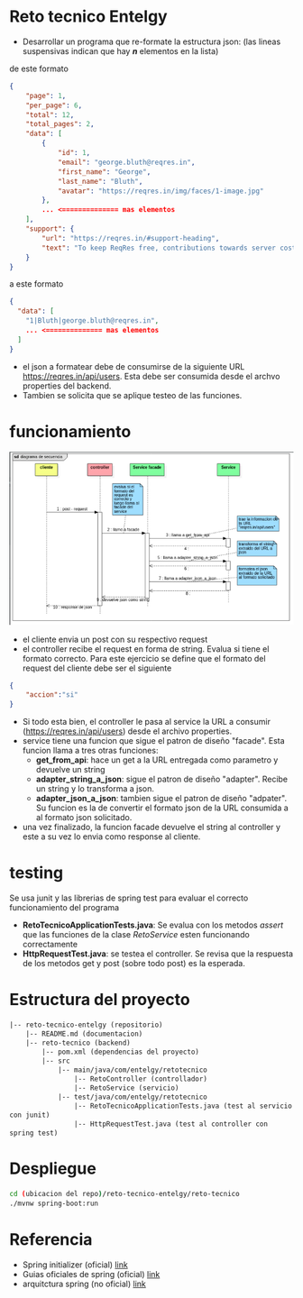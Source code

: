 # Reto tecnico Entelgy
- Desarrollar un programa que re-formate la estructura json: (las lineas suspensivas indican que hay ___n___ elementos en la lista)

de este formato 
```json
{
    "page": 1,
    "per_page": 6,
    "total": 12,
    "total_pages": 2,
    "data": [
        {
            "id": 1,
            "email": "george.bluth@reqres.in",
            "first_name": "George",
            "last_name": "Bluth",
            "avatar": "https://reqres.in/img/faces/1-image.jpg"
        },
        ... <============== mas elementos
    ],
    "support": {
        "url": "https://reqres.in/#support-heading",
        "text": "To keep ReqRes free, contributions towards server costs are appreciated!"
    }
}
```
a este formato
```json
{
  "data": [
    "1|Bluth|george.bluth@reqres.in",
    ... <============== mas elementos
  ]
}
```
- el json a formatear debe de consumirse de la siguiente URL https://reqres.in/api/users. Esta debe ser consumida desde el archvo properties del backend.
- Tambien se solicita que se aplique testeo de las funciones.
# funcionamiento
![](imagenes/secuencia2.png)
- el cliente envia un post con su respectivo request
- el controller recibe el request en forma de string. Evalua si tiene el formato correcto. Para este ejercicio se define que el formato del request del cliente debe ser el siguiente
```json
{
    "accion":"si"
}
```
- Si todo esta bien, el controller le pasa al service la URL a consumir (https://reqres.in/api/users) desde el archivo properties.
- service tiene una funcion que sigue el patron de diseño "facade". Esta funcion llama a tres otras funciones:
  - __get_from_api__: hace un get a la URL entregada como parametro y devuelve un string
  - __adapter_string_a_json__: sigue el patron de diseño "adapter". Recibe un string y lo transforma a json.
  - __adapter_json_a_json__: tambien sigue el patron de diseño "adpater". Su funcion es la de convertir el formato json de la URL consumida a al formato json solicitado.
- una vez finalizado, la funcion facade devuelve el string al controller y este a su vez lo envia como response al cliente.

# testing
Se usa junit y las librerias de spring test para evaluar el correcto funcionamiento del programa

- __RetoTecnicoApplicationTests.java__: Se evalua con los metodos _assert_ que las funciones de la clase _RetoService_ esten funcionando correctamente
- __HttpRequestTest.java__: se testea el controller. Se revisa que la respuesta de los metodos get y post (sobre todo post) es la esperada.
# Estructura del proyecto
```
|-- reto-tecnico-entelgy (repositorio)
    |-- README.md (documentacion)
    |-- reto-tecnico (backend)
        |-- pom.xml (dependencias del proyecto)
        |-- src
            |-- main/java/com/entelgy/retotecnico
                |-- RetoController (controllador)
                |-- RetoService (servicio)
            |-- test/java/com/entelgy/retotecnico
                |-- RetoTecnicoApplicationTests.java (test al servicio con junit)
                |-- HttpRequestTest.java (test al controller con spring test)
```
# Despliegue
```bash
cd (ubicacion del repo)/reto-tecnico-entelgy/reto-tecnico
./mvnw spring-boot:run
```

# Referencia
- Spring initializer (oficial) [link](https://start.spring.io/)
- Guias oficiales de spring (oficial) [link](https://spring.io/guides)
- arquitctura spring (no oficial) [link](https://anchormen.nl/blog/big-data-services/spring-boot-tutorial/)

